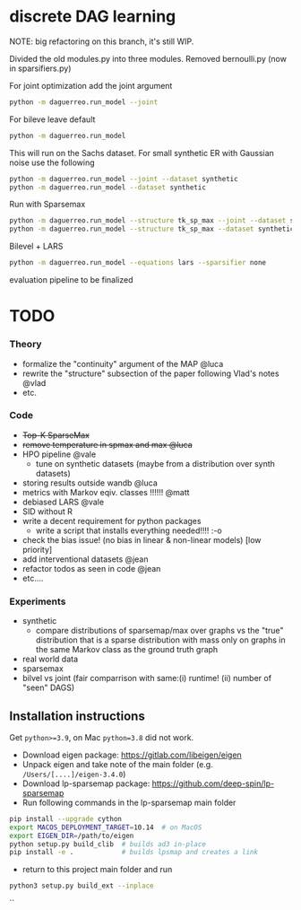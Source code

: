 # discrete DAG learning

NOTE: big refactoring on this branch, it's still WIP.

Divided the old modules.py into three modules. Removed bernoulli.py (now in sparsifiers.py)

For joint optimization add the joint argument

```bash
python -m daguerreo.run_model --joint
```

For bileve leave default
```bash
python -m daguerreo.run_model
```

This will run on the Sachs dataset.
For small synthetic ER with Gaussian noise use the following
```bash
python -m daguerreo.run_model --joint --dataset synthetic
python -m daguerreo.run_model --dataset synthetic
```

Run with Sparsemax 
```bash
python -m daguerreo.run_model --structure tk_sp_max --joint --dataset synthetic
python -m daguerreo.run_model --structure tk_sp_max --dataset synthetic
```
Bilevel + LARS
```bash
python -m daguerreo.run_model --equations lars --sparsifier none
```

evaluation pipeline to be finalized

# TODO 

### Theory

- formalize the "continuity" argument of the MAP @luca
- rewrite the "structure" subsection of the paper following Vlad's notes  @vlad
- etc.

### Code
- ~~Top-K SparseMax~~
- ~~remove temperature in spmax and max  @luca~~
- HPO pipeline @vale
  - tune on synthetic datasets (maybe from a distribution over synth datasets)
- storing results outside wandb  @luca
- metrics with Markov eqiv. classes !!!!!! @matt
- debiased LARS @vale
- SID without R 
- write a decent requirement for python packages
  - write a script that installs everything needed!!!! :-o
- check the bias issue! (no bias in linear & non-linear models) [low priority]
- add interventional datasets @jean
- refactor todos as seen in code @jean
- etc....

### Experiments

- synthetic
  - compare distributions of sparsemap/max over graphs vs the "true" distribution that is a sparse distribution 
     with mass only on graphs in the same Markov class as the ground truth graph
- real world data
- sparsemax 
- bilvel vs joint (fair comparrison with same:(i) runtime! (ii) number of "seen" DAGS)

## Installation instructions

Get `python>=3.9`, on Mac `python=3.8` did not work.

- Download eigen package: https://gitlab.com/libeigen/eigen
- Unpack eigen and take note of the main folder (e.g. `/Users/[....]/eigen-3.4.0`)
- Download lp-sparsemap package: https://github.com/deep-spin/lp-sparsemap
- Run following commands in the lp-sparsemap main folder
```bash
pip install --upgrade cython
export MACOS_DEPLOYMENT_TARGET=10.14  # on MacOS
export EIGEN_DIR=/path/to/eigen
python setup.py build_clib  # builds ad3 in-place
pip install -e .            # builds lpsmap and creates a link
```
- return to this project main folder and run
```bash
python3 setup.py build_ext --inplace
```

``

